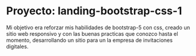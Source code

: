 ﻿# Proyecto: landing-bootstrap-css-1
Mi objetivo era reforzar mis habilidades de bootstrap-5 con css, creado un sitio web responsivo y con las buenas practicas que conozco hasta el momento, desarrollando un sitio para un la empresa de invitaciones digitales.
